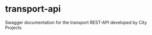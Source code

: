 transport-api
=============

Swagger documentation for the transport REST-API developed by City Projects
